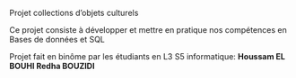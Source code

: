 Projet collections d’objets culturels

Ce projet consiste à développer et mettre en pratique nos compétences en Bases de données et SQL

Projet fait en binôme par les étudiants en L3 S5 informatique:
    **Houssam EL BOUHI
    Redha BOUZIDI**

